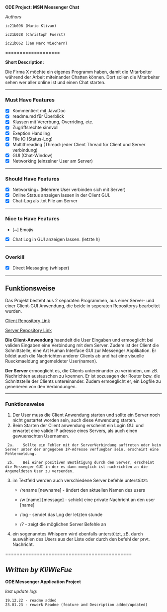 **ODE Project: MSN Messenger Chat**

*Authors*
```
ic21b096 (Mario Klivan)

ic21b028 (Christoph Fuerst)

ic21b062 (Jan Marc Wiechern)
```
===================

**Short Description:**

Die Firma X möchte ein eigenes Programm haben, damit die Mitarbeiter während der Arbeit
miteinander Chatten können. Dort sollen die Mitarbeiter sehen wer aller online ist und einen Chat
starten.

---------------------------------

### Must Have Features ###


* [X] Kommentiert mit JavaDoc
* [x] readme.md für Überblick
* [x] Klassen mit Vererbung, Overriding, etc.
* [x] Zugriffsrechte sinnvoll
* [x] Exeption Handling
* [x] File IO (Status-Log)
* [x] Multithreading (Thread: jeder Client Thread für Client und Server verbindung)
* [x] GUI (Chat-Window)
* [x] Networking (einzelner User am Server)

-------------
### Should Have Features ###

* [x] Networking+ (Mehrere User verbinden sich mit Server)
* [x] Online Status anzeigen lassen in der Client GUI.
* [x] Chat-Log als .txt File am Server

-------------

### Nice to Have Features ###

* [~] Emojis
* [x] Chat Log in GUI anzeigen lassen. (letzte h)

--------------
### Overkill ###

* [x] Direct Messaging (whisper)


-----
## Funktionsweise ##

Das Projekt besteht aus 2 separaten Programmen, aus einer Server- und einer Client-GUI Anwendung, die beide in seperaten Repositorys bearbeitet wurden.

[Client Repository Link](https://github.com/chrisfue/ProjektMessenger)

[Server Repository Link](https://github.com/Einheit21/Server)

**Die Client-Anwendung** haendelt die User Eingaben und ermoeglicht bei validen Eingaben eine Verbindung mit dem Server.
Zudem ist der Client die Schnittstelle, eine Art Human Interface GUI zur Messenger Applikation. 
Er bildet auch die Nachrichten anderer Clients ab und hat eine visuelle Rueckmaeldung angemeldeter User(namen).


**Der Server** ermoeglicht es, die Clients untereinander zu verbinden, um zB. Nachrichten austauschen zu koennen.
Er ist sozusagen der Router bzw. die Schnittstelle der Clients untereinander. 
Zudem ermoeglicht er, ein Logfile zu generieren von den Verbindungen.

_________________________________________________________
### Funktionsweise ###

1.    Der User muss die Client Anwendung starten und sollte ein Server noch nicht gestartet worden sein, auch diese Anwendung starten.
2.    Beim Starten der Client anwendung erscheint ein Login GUI und erwartet eine valide IP adresse eines Servers, als auch einen gewuenschten Usernamen.

     2a.    Sollte ein Fehler mit der ServerVerbindung auftreten oder kein Server unter der angegeben IP-Adresse verfuegbar sein, erscheint eine Fehlermeldung.
 
     2b.    Bei einer positiven Bestätigung durch den Server, erscheint die Messenger GUI in der es dann moeglich ist nachrichten an die Angemeldeten User zu versenden.
  
3. im Textfeld werden auch verschiedene Server befehle unterstützt:
                     
     - /rename [newname] - ändert den aktuellen Namen des users
     
     - /w [name] [message] - schickt eine private Nachricht an den user [name]
     
     - /log - sendet das Log der letzten stunde
     
     - /? - zeigt die möglichen Server Befehle an

4. ein sogenanntes Whispern wird ebenfalls unterstützt, zB. durch auswählen des Users aus der Liste oder durch den befehl der prvt. Nachricht.


============================================

*Written by KliWieFue*
---------------------------
**ODE Messenger Application Project**


*last update log:*

```
19.12.22 - readme added 
23.01.23 - rework Readme (feature and Description added/updated)

```
